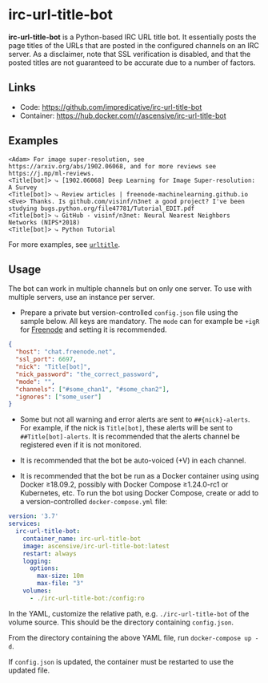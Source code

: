 # irc-url-title-bot
**irc-url-title-bot** is a Python-based IRC URL title bot.
It essentially posts the page titles of the URLs that are posted in the configured channels on an IRC server.
As a disclaimer, note that SSL verification is disabled, and that the posted titles are not guaranteed to be accurate
due to a number of factors.

## Links
* Code: https://github.com/impredicative/irc-url-title-bot
* Container: https://hub.docker.com/r/ascensive/irc-url-title-bot

## Examples
```text
<Adam> For image super-resolution, see https://arxiv.org/abs/1902.06068, and for more reviews see https://j.mp/ml-reviews.
<Title[bot]> ⤷ [1902.06068] Deep Learning for Image Super-resolution: A Survey
<Title[bot]> ⤷ Review articles | freenode-machinelearning.github.io
<Eve> Thanks. Is github.com/visinf/n3net a good project? I've been studying bugs.python.org/file47781/Tutorial_EDIT.pdf
<Title[bot]> ⤷ GitHub - visinf/n3net: Neural Nearest Neighbors Networks (NIPS*2018)
<Title[bot]> ⤷ Python Tutorial
```
For more examples, see [`urltitle`](https://github.com/impredicative/urltitle/).
## Usage
The bot can work in multiple channels but on only one server.
To use with multiple servers, use an instance per server.

* Prepare a private but version-controlled `config.json` file using the sample below. All keys are mandatory.
The `mode` can for example be `+igR` for [Freenode](https://freenode.net/kb/answer/usermodes) and setting it is
recommended.
```json
{
  "host": "chat.freenode.net",
  "ssl_port": 6697,
  "nick": "Title[bot]",
  "nick_password": "the_correct_password",
  "mode": "",
  "channels": ["#some_chan1", "#some_chan2"],
  "ignores": ["some_user"]
}
```

* Some but not all warning and error alerts are sent to `##{nick}-alerts`.
For example, if the nick is `Title[bot]`, these alerts will be sent to `##Title[bot]-alerts`.
It is recommended that the alerts channel be registered even if it is not monitored.

* It is recommended that the bot be auto-voiced (+V) in each channel.

* It is recommended that the bot be run as a Docker container using using Docker ≥18.09.2, possibly with
Docker Compose ≥1.24.0-rc1 or Kubernetes, etc.
To run the bot using Docker Compose, create or add to a version-controlled `docker-compose.yml` file:
```yaml
version: '3.7'
services:
  irc-url-title-bot:
    container_name: irc-url-title-bot
    image: ascensive/irc-url-title-bot:latest
    restart: always
    logging:
      options:
        max-size: 10m
        max-file: "3"
    volumes:
      - ./irc-url-title-bot:/config:ro
```
In the YAML, customize the relative path, e.g. `./irc-url-title-bot` of the volume source.
This should be the directory containing `config.json`.

From the directory containing the above YAML file, run `docker-compose up -d`.

If `config.json` is updated, the container must be restarted to use the updated file.
